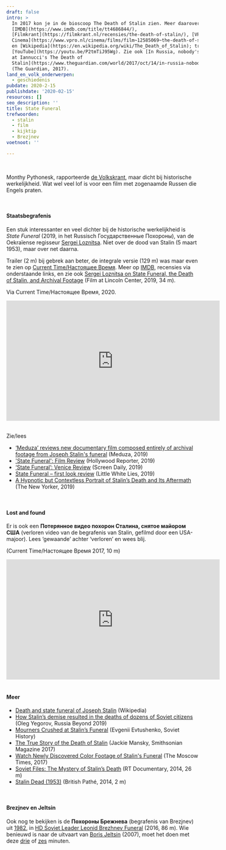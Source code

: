 ```yaml
---
draft: false
intro: >
  In 2017 kon je in de bioscoop The Death of Stalin zien. Meer daarover op
  [IMDB](https://www.imdb.com/title/tt4686844/),
  [Filmkrant](https://filmkrant.nl/recensies/the-death-of-stalin/), [VPRO
  Cinema](https://www.vpro.nl/cinema/films/film~12585069~the-death-of-stalin~.html)
  en [Wikipedia](https://en.wikipedia.org/wiki/The_Death_of_Stalin); trailer op
  [YouTube](https://youtu.be/P2tmTiJ95Wg). Zie ook [In Russia, nobody's laughing
  at Iannucci's The Death of
  Stalin](https://www.theguardian.com/world/2017/oct/14/in-russia-nobodys-laughing-at-armando-iannucci-death-of-stalin)
  (The Guardian, 2017).
land_en_volk_onderwerpen:
  - geschiedenis
pubdate: 2020-2-15
publishdate: '2020-02-15'
resources: []
seo_description: ''
title: State Funeral
trefwoorden:
  - stalin
  - film
  - kijktip
  - Brezjnev
voetnoot: ''

---
```


<br/>

Monthy Pythonesk, rapporteerde [de Volkskrant](https://www.volkskrant.nl/cultuur-media/the-death-of-stalin-is-monty-pythonesk-maar-blijft-dicht-bij-historische-werkelijkheid~bc9af54b/), maar dicht bij historische werkelijkheid. Wat wel veel lof is voor een film met zogenaamde Russen die Engels praten.

<br/>

#### Staatsbegrafenis

Een stuk interessanter en veel dichter bij de historische werkelijkheid is *State Funeral* (2019, in het Russisch Государственные Похороны), van de Oekraïense regisseur [Sergei Loznitsa](https://en.wikipedia.org/wiki/Sergei_Loznitsa). Niet over de dood van Stalin (5 maart 1953), maar over net daarna.

Trailer (2 m) bij gebrek aan beter, de integrale versie (129 m) was maar even te zien op [Current Time/Настоящее Время](https://www.currenttime.tv/a/stalin-loznitsa-premiere/30605365.html). Meer op [IMDB](https://www.imdb.com/title/tt10203842/), recensies via onderstaande links, en zie ook [Sergei Loznitsa on State Funeral, the Death of Stalin, and Archival Footage](https://youtu.be/R4j9m8-Lp0Y) (Film at Lincoln Center, 2019, 34 m).

 
Via Current Time/Настоящее Время, 2020.

<iframe width="560" height="315" src="https://www.youtube.com/embed/JSvGX6syd_8" frameborder="0" allow="accelerometer; autoplay; encrypted-media; gyroscope; picture-in-picture" allowfullscreen></iframe>


<br/>
<br/>

Zie/lees

- [‘Meduza’ reviews new documentary film composed entirely of archival footage from Joseph Stalin's funeral](https://meduza.io/en/feature/2019/10/07/stalin-is-dead-long-live-stalin) (Meduza, 2019)
- ['State Funeral': Film Review](https://www.hollywoodreporter.com/review/state-funeral-1239103) (Hollywood Reporter, 2019)
- [‘State Funeral’: Venice Review](https://www.screendaily.com/reviews/state-funeral-venice-review/5142629.article) (Screen Daily, 2019)
- [State Funeral – first look review](https://lwlies.com/festivals/state-funeral-first-look-review-sergei-loznitsa/) (Little White Lies, 2019)
- [A Hypnotic but Contextless Portrait of Stalin’s Death and Its Aftermath](https://www.newyorker.com/news/our-columnists/a-hypnotic-but-contextless-portrait-of-stalins-death-and-its-aftermath) (The New Yorker, 2019)



 <br/>

#### Lost and found

Er is ook een **Потерянное видео похорон Сталина, снятое майором США** (verloren video van de begrafenis van Stalin, gefilmd door een USA-majoor). Lees ‘gewaande’ achter ‘verloren’ en wees blij.

(Current Time/Настоящее Время 2017, 10 m)

<iframe width="560" height="315" src="https://www.youtube.com/embed/msj5-XLsUBs" frameborder="0" allow="accelerometer; autoplay; encrypted-media; gyroscope; picture-in-picture" allowfullscreen></iframe>

<br/>
<br/>

#### Meer

- [Death and state funeral of Joseph Stalin](https://en.wikipedia.org/wiki/Death_and_state_funeral_of_Joseph_Stalin) (Wikipedia)
- [How Stalin’s demise resulted in the deaths of dozens of Soviet citizens](https://www.rbth.com/history/330067-stalin-death-funeral) (Oleg Yegorov, Russia Beyond 2019)
- [Mourners Crushed at Stalin’s Funeral](http://soviethistory.msu.edu/1954-2/succession-to-stalin/succession-to-stalin-texts/mourners-crushed-at-stalins-funeral/) (Evgenii Evtushenko, Soviet History)
- [The True Story of the Death of Stalin](https://www.smithsonianmag.com/history/true-story-death-stalin-180965119/) (Jackie Mansky, Smithsonian Magazine 2017)
- [Watch Newly Discovered Color Footage of Stalin's Funeral](https://www.themoscowtimes.com/2017/03/16/watch-newly-discovered-color-footage-of-stalins-funeral-a57452) (The Moscow Times, 2017)
- [Soviet Files: The Mystery of Stalin’s Death](https://youtu.be/zrWJntTfAHY) (RT Documentary, 2014, 26 m)
- [Stalin Dead (1953)](https://youtu.be/s3I-dnTEgDU) (British Pathé, 2014, 2 m)



<br/>

#### Brezjnev en Jeltsin

Ook nog te bekijken is de **Похороны Брежнева** (begrafenis van Brezjnev) uit [1982](https://nl.qwe.wiki/wiki/Death_and_state_funeral_of_Leonid_Brezhnev), in [HD Soviet Leader Leonid Brezhnev Funeral](https://www.youtube.com/watch?v=1ZyDTIt3xE4) (2016, 86 m). Wie benieuwd is naar de uitvaart van [Boris Jeltsin](https://nl.wikipedia.org/wiki/Boris_Jeltsin) (2007), moet het doen met deze [drie](https://youtu.be/HDsCUqrVN_k) of [zes](https://youtu.be/DXkBt2so6to) minuten.



